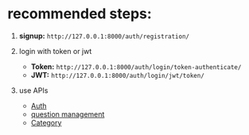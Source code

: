 # recommended steps:

1. **signup:** `http://127.0.0.1:8000/auth/registration/`
2. login with token or jwt
    - **Token:** `http://127.0.0.1:8000/auth/login/token-authenticate/`
    - **JWT:** `http://127.0.0.1:8000/auth/login/jwt/token/`
3. use APIs
    - [Auth](auth.md)
    - [question management](question/management.md)
    - [Category](category.md)

    <!-- - [create questions]()
    - [see all quesions you created]()
    - [update your question]()
    - [see full details of question]()
    - [create quiz]()
    - [see all quiz you created]()
    - [see quiz]()
    - [update your quiz]()
    - [see all quiz of every one]()
    - [start quiz]()
    - [answer question of quiz]()
    - [see result of all quiz that ended]()
    - [see details of one quiz that ended]() -->
